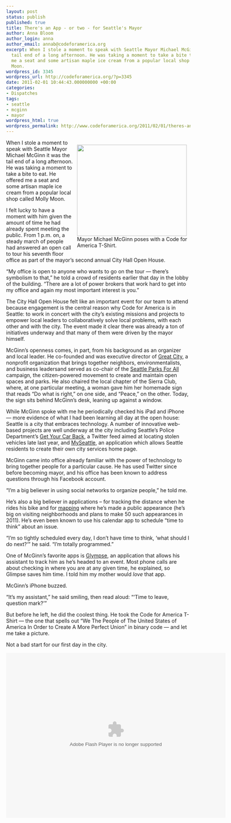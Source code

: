 ```yaml
---
layout: post
status: publish
published: true
title: There's an App - or two - for Seattle's Mayor
author: Anna Bloom
author_login: anna
author_email: annab@codeforamerica.org
excerpt: When I stole a moment to speak with Seattle Mayor Michael McGinn it was the
  tail end of a long afternoon. He was taking a moment to take a bite to eat. He offered
  me a seat and some artisan maple ice cream from a popular local shop called Molly
  Moon.
wordpress_id: 3345
wordpress_url: http://codeforamerica.org/?p=3345
date: 2011-02-01 10:44:43.000000000 +00:00
categories:
- Dispatches
tags:
- seattle
- mcginn
- mayor
wordpress_html: true
wordpress_permalink: http://www.codeforamerica.org/2011/02/01/theres-an-app-or-two-for-seattles-mayor/
---
```


<div style="float: right; margin-left: 10px;"><div class="wp-caption alignright" style="width: 310px"><a href="http://codeforamerica.org/wp-content/uploads/2011/01/mcginn.jpg"><img align="right" alt="" class=" " height="249" hspace="10" src="http://codeforamerica.org/wp-content/uploads/2011/01/mcginn.jpg" style="margin-left: 10px; margin-right: 10px;" title="mcginn" width="300"/></a><p class="wp-caption-text">Mayor Michael McGinn poses with a Code for America T-Shirt. </p></div></div>
<p>When I stole a moment to speak with Seattle Mayor Michael McGinn it was the tail end of a long afternoon. He was taking a moment to take a bite to eat. He offered me a seat and some artisan maple ice cream from a popular local shop called Molly Moon.</p>
<p>I felt lucky to have a moment with him given the amount of time he had already spent meeting the public. From 1 p.m. on, a steady march of people had answered an open call to tour his seventh floor office as part of the mayor’s second annual City Hall Open House.</p>
<p>“My office is open to anyone who wants to go on the tour — there’s symbolism to that,” he told a crowd of residents earlier that day in the lobby of the building. “There are a lot of power brokers that work hard to get into my office and again my most important interest is you.”</p>
<p>The City Hall Open House felt like an important event for our team to attend because engagement is the central reason why Code for America is in Seattle: to work in concert with the city’s existing missions and projects to empower local leaders to collaboratively solve local problems, with each other and with the city. The event made it clear there was already a ton of initiatives underway and that many of them were driven by the mayor himself.</p>
<p>McGinn’s openness comes, in part, from his background as an organizer and local leader. He co-founded and was executive director of <a href="http://www.greatcity.org/">Great City</a>, a nonprofit organization that brings together neighbors, environmentalists, and business leadersand served as co-chair of the <a href="http://parksandgreenspaceslevy.ning.com/">Seattle Parks For All</a> campaign, the citizen-powered movement to create and maintain open spaces and parks. He also chaired the local chapter of the Sierra Club, where, at one particular meeting, a woman gave him her homemade sign that reads “Do what is right,” on one side, and “Peace,” on the other. Today, the sign sits behind McGinn’s desk, leaning up against a window.</p>
<p>While McGinn spoke with me he periodically checked his iPad and iPhone — more evidence of what I had been learning all day at the open house: Seattle is a city that embraces technology. A number of innovative web-based projects are well underway at the city including Seattle’s Police Department’s <a href="http://twitter.com/getyourcarback#">Get Your Car Back</a>, a Twitter feed aimed at locating stolen vehicles late last year, and <a href="http://www.seattle.gov/council/attachments/2009engagement_portal_proposal.pdf">MySeattle</a>, an application which allows Seattle residents to create their own city services home page.</p>
<p>McGinn came into office already familiar with the power of technology to bring together people for a particular cause. He has used Twitter since before becoming mayor, and his office has been known to address questions through his Facebook account.</p>
<p>“I’m a big believer in using social networks to organize people,” he told me.</p>
<p>He’s also a big believer in applications – for tracking the distance when he rides his bike and for <a href="http://seattle.gov/mayor/outreachcalendar.htm">mapping</a> where he’s made a public appearance (he’s big on visiting neighborhoods and plans to make 50 such appearances in 2011). He’s even been known to use his calendar app to schedule “time to think” about an issue.</p>
<p>“I’m so tightly scheduled every day, I don’t have time to think, ‘what should I do next?‘” he said. “I’m totally programmed.”</p>
<p>One of McGinn’s favorite apps is <a href="http://www.glympse.com/">Glympse</a>, an application that allows his assistant to track him as he’s headed to an event. Most phone calls are about checking in where you are at any given time, he explained, so Glimpse saves him time. I told him my mother would <em>love</em> that app.</p>
<p>McGinn’s iPhone buzzed.</p>
<p>“It’s my assistant,” he said smiling, then read aloud: “‘Time to leave, question mark?’”</p>
<p>But before he left, he did the coolest thing. He took the Code for America T-Shirt — the one that spells out “We The People of The United States of America In Order to Create A More Perfect Union” in binary code — and let me take a picture.</p>
<p>Not a bad start for our first day in the city.</p>
<p><object classid="clsid:d27cdb6e-ae6d-11cf-96b8-444553540000" codebase="http://download.macromedia.com/pub/shockwave/cabs/flash/swflash.cab#version=6,0,40,0" height="450" width="600"><param name="flashvars" value="offsite=true&amp;lang=en-us&amp;page_show_url=%2Fphotos%2F58965654%40N04%2Fsets%2F72157625943768152%2Fshow%2F&amp;page_show_back_url=%2Fphotos%2F58965654%40N04%2Fsets%2F72157625943768152%2F&amp;set_id=72157625943768152&amp;jump_to="></param><param name="allowFullScreen" value="true"></param><param name="src" value="http://www.flickr.com/apps/slideshow/show.swf?v=71649"></param><param name="allowfullscreen" value="true"></param><embed allowfullscreen="true" flashvars="offsite=true&amp;lang=en-us&amp;page_show_url=%2Fphotos%2F58965654%40N04%2Fsets%2F72157625943768152%2Fshow%2F&amp;page_show_back_url=%2Fphotos%2F58965654%40N04%2Fsets%2F72157625943768152%2F&amp;set_id=72157625943768152&amp;jump_to=" height="450" src="http://www.flickr.com/apps/slideshow/show.swf?v=71649" type="application/x-shockwave-flash" width="600"></embed></object></p>

